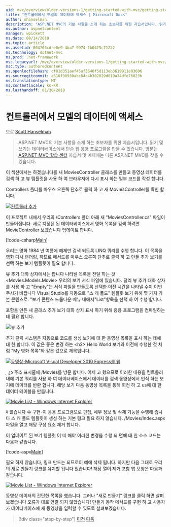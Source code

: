 ```yaml
---
uid: mvc/overview/older-versions-1/getting-started-with-mvc/getting-started-with-mvc-part5
title: "컨트롤러에서 모델의 데이터에 액세스 | Microsoft Docs"
author: shanselman
description: "ASP.NET MVC의 기본 사항을 소개 하는 초보자를 위한 자습서입니다. 읽기 및 쓰기는 데이터베이스에서 단순 웹 응용 프로그램을 만듭니다."
ms.author: aspnetcontent
manager: wpickett
ms.date: 08/14/2010
ms.topic: article
ms.assetid: 004703cd-e0e9-4ba7-9974-1b0475c71222
ms.technology: dotnet-mvc
ms.prod: .net-framework
msc.legacyurl: /mvc/overview/older-versions-1/getting-started-with-mvc/getting-started-with-mvc-part5
msc.type: authoredcontent
ms.openlocfilehash: cf81d351aef45af3640f5d113eb3619911e03606
ms.sourcegitcommit: a510f38930abc84c4b302029d019a34dfe76823b
ms.translationtype: MT
ms.contentlocale: ko-KR
ms.lasthandoff: 01/30/2018
---
```

<a name="accessing-your-models-data-from-a-controller"></a>컨트롤러에서 모델의 데이터에 액세스
====================
으로 [Scott Hanselman](https://github.com/shanselman)

> ASP.NET MVC의 기본 사항을 소개 하는 초보자를 위한 자습서입니다. 읽기 및 쓰기는 데이터베이스에서 단순 웹 응용 프로그램을 만들 수 있습니다. 방문는 [ASP.NET MVC 학습 센터](../../../index.md) 자습서 및 예제에는 다른 ASP.NET MVC를 찾을 수 있습니다.


이 섹션에서는 하겠습니다를 새 MoviesController 클래스를 만들고 동영상 데이터를 검색 하 고 뷰 템플릿을 사용 하 여 브라우저에 다시 표시 하는 일부 코드를 작성 합니다.

Controllers 폴더를 마우스 오른쪽 단추로 클릭 하 고 새 MoviesController를 확인 합니다.

[![컨트롤러 추가](getting-started-with-mvc-part5/_static/image2.png)](getting-started-with-mvc-part5/_static/image1.png)

이 프로젝트 내에서 우리의 \Controllers 폴더 아래 새 "MoviesController.cs" 파일이 만들어집니다. 새로 지정된 된 데이터베이스에서 영화 목록을 검색 하려면 MovieController 보겠습니다 업데이트 합니다.

[!code-csharp[Main](getting-started-with-mvc-part5/samples/sample1.cs)]

우리는 영화 1984 년 여름에 해제만 검색 되도록 LINQ 쿼리를 수행 합니다. 이 목록을 영화 다시 렌더링, 하므로 메서드를 마우스 오른쪽 단추로 클릭 하 고 만들 추가 보기를 선택 하는 보기 템플릿이 필요 합니다.

뷰 추가 대화 상자에서는 합니다 나타낼 목록을 전달 하는 것&lt;Movies.Models.Movie&gt; 우리의 보기 서식 파일에 있습니다. 달리 뷰 추가 대화 상자를 사용 하 고 "Empty"는 서식 파일을 만들도록 선택한 이전 시간을 나타낼 수이 이번 주시기 바랍니다 Visual Studio를 자동으로 "스 캐 폴드" 템플릿 보기 위해 몇 가지 기본 콘텐츠로. "보기 콘텐츠 드롭다운 메뉴 내에서"List"항목을 선택 하 여 수행 합니다.

포함을 만든 새 클래스 추가 보기 대화 상자 표시 하기 위해 응용 프로그램을 컴파일하는 데 필요 합니다.

![뷰 추가](getting-started-with-mvc-part5/_static/image3.png)

추가 클릭 시스템은 자동으로 코드를 생성 보기에 대 한 동영상 목록을 표시 하는 데에 대 한 합니다. 이 값은 좋은 변경 하는 &lt;h2&gt; Hello World 보기와 이전에 수행한 것 처럼 "My 영화 목록"와 같은 값으로 제목입니다.

[![동영상-Microsoft Visual Developer 2010 Express를 웹](getting-started-with-mvc-part5/_static/image5.png)](getting-started-with-mvc-part5/_static/image4.png)

ְ ְ ¿כ 주소 표시줄에 /Movies를 방문 합니다. 이제 고 했으므로 이러한 내용을 컨트롤러 내에 기본 쿼리를 사용 하 여 데이터베이스에서 데이터를 검색 동영상에서 인식 하는 보기에 데이터를 반환 합니다. 해당 보기 다음 동영상 목록을 통해 회전 하 고 us에 대 한 데이터 테이블을 만듭니다.

[![Movie List - Windows Internet Explorer](getting-started-with-mvc-part5/_static/image7.png)](getting-started-with-mvc-part5/_static/image6.png)

म 않습니다 수 구현-이 응용 프로그램으로 편집, 세부 정보 및 삭제 기능을 수행해 줍니다 스 캐 폴드 템플릿이 생성 하는 기본 링크 필요 하지 않습니다. /Movies/Index.aspx 파일을 열고 해당 구성 요소 제거 합니다.

이 업데이트 된 보기 템플릿 어 떠 해야 이러한 변경을 수행 되 면에 대 한 소스 코드는 다음과 같습니다.

[!code-aspx[Main](getting-started-with-mvc-part5/samples/sample2.aspx)]

필요 하지 않습니다, 링크 만드는 되므로이 예에 삭제 됩니다. 하지만 다음 그대로 우리의 새로 만들기 링크를 유지할 됩니다 있습니다! 해당 열이 제거 포함 앱 모양은 다음과 같습니다.

[![Movie List - Windows Internet Explorer](getting-started-with-mvc-part5/_static/image9.png)](getting-started-with-mvc-part5/_static/image8.png)

동영상 데이터의 간단한 목록을 했습니다. 그러나 "새로 만들기" 링크를 클릭 하면 살펴보겠습니다 오류가 대로 연결 되지 않았습니다! 만들기 동작 메서드를 구현 하 고 사용자가 데이터베이스에 새 동영상을 입력할 수 있도록 살펴보겠습니다.

>[!div class="step-by-step"]
[이전](getting-started-with-mvc-part4.md)
[다음](getting-started-with-mvc-part6.md)
